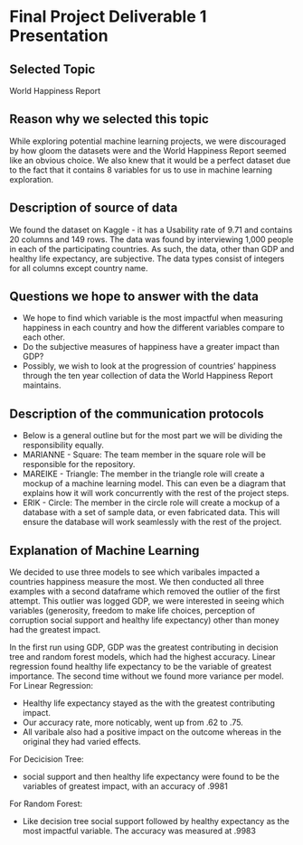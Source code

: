 # Final Project Deliverable 1 Presentation

## Selected Topic
World Happiness Report

## Reason why we selected this topic
While exploring potential machine learning projects, we were discouraged by how gloom the datasets were and the World Happiness Report seemed like an obvious choice. We also knew that it would be a perfect dataset due to the fact that it contains 8 variables for us to use in machine learning exploration.

## Description of source of data

We found the dataset on Kaggle - it has a Usability rate of 9.71 and contains 20 columns and 149 rows. The data was found by interviewing 1,000 people in each of the participating countries. As such, the data, other than GDP and healthy life expectancy, are subjective. The data types consist of integers for all columns except country name.

## Questions we hope to answer with the data
- We hope to find which variable is the most impactful when measuring happiness in each country and how the different variables compare to each other. 
- Do the subjective measures of happiness have a greater impact than GDP?
- Possibly, we wish to look at the progression of countries’ happiness through the ten year collection of data the World Happiness Report maintains.

## Description of the communication protocols
- Below is a general outline but for the most part we will be dividing the responsibility equally.
- MARIANNE - Square: The team member in the square role will be responsible for the repository.
- MAREIKE - Triangle: The member in the triangle role will create a mockup of a machine learning model. This can even be a diagram that explains how it will work concurrently with the rest of the project steps.
- ERIK - Circle: The member in the circle role will create a mockup of a database with a set of sample data, or even fabricated data. This will ensure the database will work seamlessly with the rest of the project.

## Explanation of Machine Learning
We decided to use three models to see which varibales impacted a countries happiness measure the most. We then conducted all three examples with a second dataframe which removed the outlier of the first attempt. This outlier was logged GDP, we were interested in seeing which variables (generosity, freedom to make life choices, perception of corruption social support and healthy life expectancy) other than money had the greatest impact.

In the first run using GDP, GDP was the greatest contributing in decision tree and random forest models, which had the highest accuracy. Linear regression found healthy life expectancy to be the variable of greatest importance. The second time without we found more variance per model.
For Linear Regression:
- Healthy life expectancy stayed as the with the greatest contributing impact. 
- Our accuracy rate, more noticably, went up from .62 to .75.
- All varibale also had a positive impact on the outcome whereas in the original they had varied effects.

For Decicision Tree:
- social support and then healthy life expectancy  were found to be the variables of greatest impact, with an accuracy of .9981

For Random Forest:
- Like decision tree social support followed by healthy expectancy as the most impactful variable. The accuracy was measured at .9983
